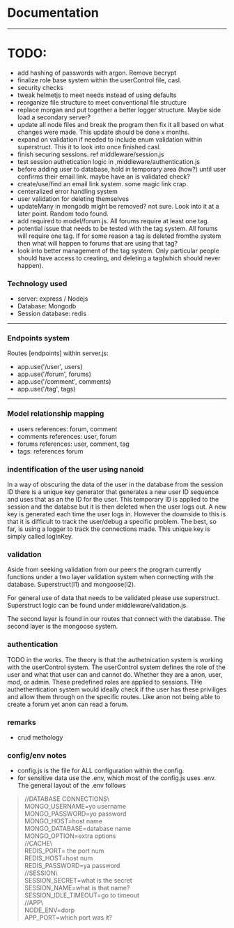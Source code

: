 # Documentation

***

# TODO:
- add hashing of passwords with argon. Remove becrypt
- finalize role base system within the userControl file, casl.
- security checks
- tweak helmetjs to meet needs instead of using defaults
- reorganize file structure to meet conventional file structure
- replace morgan and put together a better logger structure. Maybe side load a secondary server?
- update all node files and break the program then fix it all based on what changes were made. This update should be 
  done x months.
- expand on validation if needed to include enum validation within superstruct. This it to look into once finished casl.
- finish securing sessions. ref middleware/session.js
- test session authetication logic in ,middleware/authentication.js
- before adding user to database, hold in temporary area (how?) until user confirms their email link. maybe have an 
  is validated check?
- create/use/find an email link system. some magic link crap. 
- centeralized error handling system
- user validation for deleting themselves
- updateMany in mongodb might be removed? not sure. Look into it at a later point. Random todo found.
- add required to model/forum.js. All forums require at least one tag.
- potential issue that needs to be tested with the tag system. All forums will require one tag. If for some reason a 
  tag is deleted fromthe system then what will happen to forums that are using that tag?
- look into better management of the tag system. Only particular people should have access to creating, and deleting a tag(which should never happen).
 
### Technology used
- server: express / Nodejs
- Database: Mongodb
- Session database: redis

***

### Endpoints system
Routes [endpoints] within server.js:
- app.use('/user', users)
- app.use('/forum', forums)
- app.use('/comment', comments)
- app.use('/tag', tags)

***

### Model relationship mapping
- users references: forum, comment
- comments references: user, forum
- forums references: user, comment, tag
- tags: references forum

### indentification of the user using nanoid
In a way of obscuring the data of the user in the database from the session ID there is a unique key generator that 
generates a new user ID sequence and uses that as an the ID for the user. This temporary ID is applied to the session and the databse but it is then deleted when the user logs out. A new key is generated each time the user 
logs in. However the downside to this is that it is difficult to track the user/debug a specific problem. The best, 
so far, is using a logger to track the connections made. This unique key is simply called logInKey.

### validation
Aside from seeking validation from our peers the program currently functions under a two layer validation system 
when connecting with the database. Superstruct(l1) and mongoose(l2).

For general use of data that needs to be validated please use superstruct. Superstruct logic can be found under 
middleware/validation.js.

The second layer is found in our routes that connect with the database. The second layer is the mongoose system.

### authentication
TODO in the works.
The theory is that the authetnication system is working with the userControl system. The userControl system defines 
the role of the user and what that user can and cannot do. Whether they are a anon, user, mod, or admin. These 
predefined roles are applied to sessions. THe authethentication system would ideally check if the user has these 
priviliges and allow them through on the specific routes. Like anon not being able to create a forum yet anon can 
read a forum.

### remarks
- crud methology


### config/env notes
- config.js is the file for ALL configuration within the config. 
- for sensitive data use the .env, which most of the config.js uses .env. The general layout of the .env follows 

>//DATABASE CONNECTIONS\\  
> MONGO_USERNAME=yo username   
> MONGO_PASSWORD=yo password   
> MONGO_HOST=host name   
> MONGO_DATABASE=database name   
> MONGO_OPTION=extra options   
> //CACHE\\   
> REDIS_PORT= the port num  
> REDIS_HOST=host num   
> REDIS_PASSWORD=ya password   
> //SESSION\\   
> SESSION_SECRET=what is the secret   
> SESSION_NAME=what is that name?  
> SESSION_IDLE_TIMEOUT=go to timeout  
> //APP\\   
> NODE_ENV=dorp   
> APP_PORT=which port was it?
